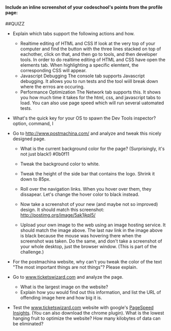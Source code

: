 #### Include an inline screenshot of your codeschool's points from the profile page:

<!-- Modify the Markdown to include your answers. Don't delete the questions! -->

##QUIZZ
* Explain which tabs support the following actions and how.
  * Realtime editing of HTML and CSS 
   If look at the very top of your computer and find the button with the three lines stacked on top of eachother, click on that, and then go to tools, and then developer tools.  In order to do realtime editing of HTML and CSS have open the elements tab.  When highlighting a specific elemtent, the corresponding CSS will appear.  
  * Javascript Debugging
    The console tab supports Javascript debugging.  It allows you to run tests and the tool wiill break down where the errros are occuring.  
  * Performance Optimization
   The Network tab supports this.  It shows you how much time it takes for the html, css, and javascript tabs to load.  You can also use page speed which will run several uatomated tests.  

* What's the quick key for your OS to spawn the Dev Tools inspector?
 option, command, I

* Go to http://www.postmachina.com/ and analyze and tweak this nicely designed page.
  * What is the current background color for the page?  (Surprisingly, it's not just black!)
  #0b0f11
  * Tweak the background color to white.
  
  * Tweak the height of the side bar that contains the logo.  Shrink it down to 85px.
  * Roll over the navigation links.  When you hover over them, they dissapear.  Let's change the hover color to black instead.
  * Now take a screenshot of your new (and maybe not so improved) design.  It should match this screenshot: http://postimg.org/image/5ak1jkpl5/
  * Upload your own image to the web using an image hosting service.  It should match the image above. The last nav link in the image above is black because the mouse was hovering there when the screenshot was taken. Do the same, and don't take a screenshot of your whole desktop, just the browser window. (This is part of the challenge.)

* For the postmachina website, why can't you tweak the color of the text "The most important things are not things"?  Please explain.

* Go to www.ticketswizard.com and analyze the page.  
  * What is the largest image on the website? 
  * Explain how you would find out this information, and list the URL of offending image here and how big it is.

* Test the www.ticketswizard.com website with google's [PageSpeed Insights](http://www.ticketswizard.com/).  (You can also download the chrome plugin).  What is the lowest hanging fruit to optimize the website?  How many kilobytes of data can be eliminated?
